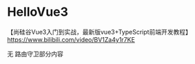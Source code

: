 # HelloVue3
【尚硅谷Vue3入门到实战，最新版vue3+TypeScript前端开发教程】 https://www.bilibili.com/video/BV1Za4y1r7KE

无 路由守卫部分内容
